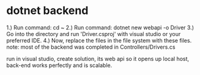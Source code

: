 # dotnet backend
1.) Run command: cd ~
2.) Run command: dotnet new webapi -o Driver
3.) Go into the directory and run 'Driver.csproj' with visual studio or your preferred IDE.
4.) Now, replace the files in the file system with these files.
note: most of the backend was completed in Controllers/Drivers.cs


run in visual studio, create solution, its web api so it opens up local host, back-end works perfectly and is scalable. 
